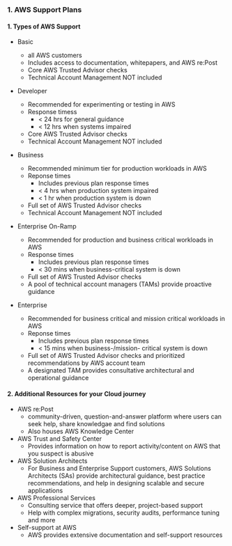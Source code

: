 ### 1. AWS Support Plans

#### 1. Types of AWS Support
- Basic
  - all AWS customers
  - Includes access to documentation, whitepapers, and AWS re:Post
  - Core AWS Trusted Advisor checks
  - Technical Account Management NOT included

- Developer
  - Recommended for experimenting or testing in AWS
  - Response timess
    - < 24 hrs for general guidance
    - < 12 hrs when systems impaired
  - Core AWS Trusted Advisor checks
  - Technical Account Management NOT included

- Business
  - Recommended minimum tier for production workloads in AWS
  - Reponse times
    - Includes previous plan response times
    - < 4 hrs when production system impaired
    - < 1 hr when production system is down
  - Full set of AWS Trusted Advisor checks
  - Technical Account Management NOT included

- Enterprise On-Ramp
  - Recommended for production and business critical workloads in AWS
  - Response times
    - Includes previous plan response times
    - < 30 mins when business-critical system is down
  - Full set of AWS Trusted Advisor checks
  - A pool of technical account managers (TAMs) provide proactive guidance

- Enterprise
  - Recommended for business critical and mission critical workloads in AWS
  - Reponse times
    - Includes previous plan response times
    - < 15 mins when business-/mission- critical system is down
  - Full set of AWS Trusted Advisor checks and prioritized recommendations by AWS account team
  - A designated TAM provides consultative architectural and operational guidance
   
#### 2. Additional Resources for your Cloud journey
- AWS re:Post
  - community-driven, question-and-answer platform where users can seek help, share knowledgae and find solutions
  - Also houses AWS Knowledge Center
- AWS Trust and Safety Center
  - Provides information on how to report activity/content on AWS that you suspect is abusive
- AWS Solution Architects
  - For Business and Enterprise Support customers, AWS Solutions Architects (SAs) provide architectural guidance, best practice recommendations, and help in designing scalable and secure applications
- AWS Professional Services
  - Consulting service that offers deeper, project-based support
  - Help with complex migrations, security audits, performance tuning and more
- Self-support at AWS
  - AWS provides extensive documentation and self-support resources
